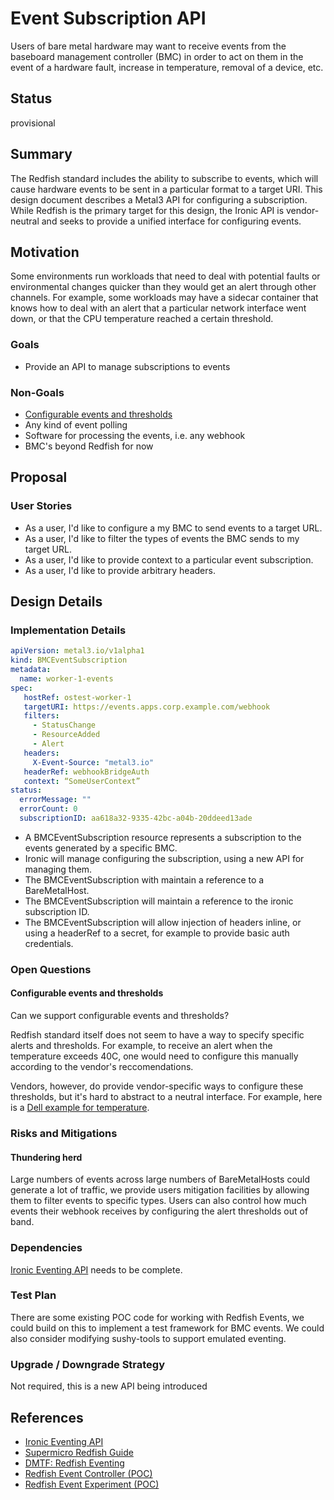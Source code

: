 <!--
 This work is licensed under a Creative Commons Attribution 3.0
 Unported License.

 http://creativecommons.org/licenses/by/3.0/legalcode
-->

# Event Subscription API

Users of bare metal hardware may want to receive events from the
baseboard management controller (BMC) in order to act on them in the
event of a hardware fault, increase in temperature, removal of a
device, etc.

## Status

provisional

## Summary

The Redfish standard includes the ability to subscribe to events, which
will cause hardware events to be sent in a particular format to a target
URI. This design document describes a Metal3 API for configuring a
subscription. While Redfish is the primary target for this design, the
Ironic API is vendor-neutral and seeks to provide a unified interface
for configuring events.

## Motivation

Some environments run workloads that need to deal with potential
faults or environmental changes quicker than they would get an alert
through other channels. For example, some workloads may have a sidecar
container that knows how to deal with an alert that a particular network
interface went down, or that the CPU temperature reached a certain
threshold.

### Goals

- Provide an API to manage subscriptions to events

### Non-Goals

- [Configurable events and thresholds](#configurable_events_and_thresholds)
- Any kind of event polling
- Software for processing the events, i.e. any webhook
- BMC's beyond Redfish for now

## Proposal

### User Stories

- As a user, I'd like to configure a my BMC to send events to a target URL.
- As a user, I'd like to filter the types of events the BMC sends to my target URL.
- As a user, I'd like to provide context to a particular event subscription.
- As a user, I'd like to provide arbitrary headers.

## Design Details

### Implementation Details

```yaml
apiVersion: metal3.io/v1alpha1
kind: BMCEventSubscription
metadata:
  name: worker-1-events
spec:
   hostRef: ostest-worker-1
   targetURI: https://events.apps.corp.example.com/webhook
   filters:
     - StatusChange
     - ResourceAdded
     - Alert
   headers:
     X-Event-Source: "metal3.io"
   headerRef: webhookBridgeAuth
   context: “SomeUserContext”
status:
  errorMessage: ""
  errorCount: 0
  subscriptionID: aa618a32-9335-42bc-a04b-20ddeed13ade
```

- A BMCEventSubscription resource represents a subscription to the events generated
  by a specific BMC.
- Ironic will manage configuring the subscription, using a new API for managing them.
- The BMCEventSubscription with maintain a reference to a BareMetalHost.
- The BMCEventSubscription will maintain a reference to the ironic
  subscription ID.
- The BMCEventSubscription will allow injection of headers inline, or
  using a headerRef to a secret, for example to provide basic auth
  credentials.

### Open Questions

#### Configurable events and thresholds

Can we support configurable events and thresholds?

Redfish standard itself does not seem to have a way to specify specific
alerts and thresholds. For example, to receive an alert when the
temperature exceeds 40C, one would need to configure this manually
according to the vendor's reccomendations.

Vendors, however, do provide vendor-specific ways to configure these
thresholds, but it's hard to abstract to a neutral interface. For
example, here is a [Dell example for temperature](https://www.dell.com/support/manuals/en-jm/idrac9-lifecycle-controller-v4.x-series/idrac9_4.00.00.00_redfishapiguide_pub/temperature?guid=guid-5a798111-407b-485d-b6fb-7d6e367d4ad4&lang=en-us).

### Risks and Mitigations

#### Thundering herd

Large numbers of events across large numbers of BareMetalHosts could
generate a lot of traffic, we provide users mitigation facilities by
allowing them to filter events to specific types. Users can also control
how much events their webhook receives by configuring the alert
thresholds out of band.

### Dependencies

[Ironic Eventing API](https://storyboard.openstack.org/#!/story/2008366)
needs to be complete.

### Test Plan

There are some existing POC code for working with Redfish Events, we
could build on this to implement a test framework for BMC events. We could
also consider modifying sushy-tools to support emulated eventing.

### Upgrade / Downgrade Strategy

Not required, this is a new API being introduced

## References

- [Ironic Eventing API](https://storyboard.openstack.org/#!/story/2008366)
- [Supermicro Redfish Guide](https://www.supermicro.com/manuals/other/RedfishRefGuide.pdf)
- [DMTF: Redfish Eventing](https://www.dmtf.org/sites/default/files/Redfish%20School%20-%20Events.pdf)
- [Redfish Event Controller (POC)](https://github.com/dhellmann/redfish-event-controller)
- [Redfish Event Experiment (POC)](https://github.com/dhellmann/redfish-event-experiment)
